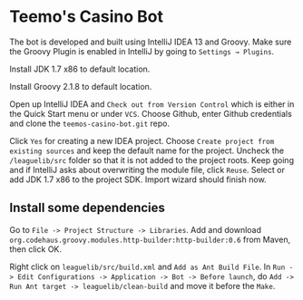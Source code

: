 # Teemo's Casino Bot

The bot is developed and built using IntelliJ IDEA 13 and Groovy. Make sure the Groovy Plugin is enabled in IntelliJ by going to `Settings → Plugins`.

Install JDK 1.7 x86 to default location.

Install Groovy 2.1.8 to default location.

Open up IntelliJ IDEA and `Check out from Version Control` which is either in the Quick Start menu or under `VCS`. Choose Github, enter Github credentials and clone the `teemos-casino-bot.git` repo.

Click `Yes` for creating a new IDEA project. Choose `Create project from existing sources` and keep the default name for the project. Uncheck the `/leaguelib/src` folder so that it is not added to the project roots. Keep going and if IntelliJ asks about overwriting the module file, click `Reuse`. Select or add JDK 1.7 x86 to the project SDK. Import wizard should finish now.

## Install some dependencies

Go to `File -> Project Structure -> Libraries`. Add and download `org.codehaus.groovy.modules.http-builder:http-builder:0.6` from Maven, then click OK.

Right click on `leaguelib/src/build.xml` and `Add as Ant Build File`. In `Run -> Edit Configurations -> Application -> Bot -> Before launch`,  do `Add -> Run Ant target -> leaguelib/clean-build` and move it before the `Make`.

